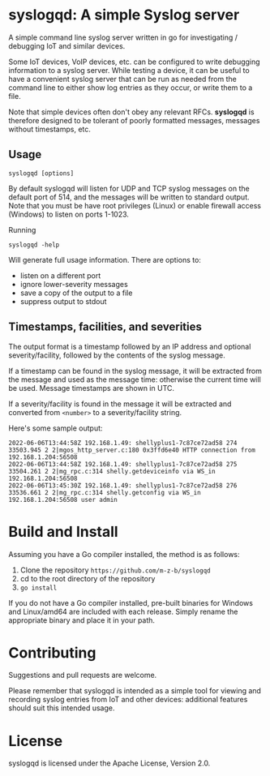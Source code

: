 # syslogqd: A simple Syslog server 

A simple command line syslog server written in go for investigating / debugging IoT and similar devices.

Some IoT devices, VoIP devices, etc. can be configured to write debugging information to a syslog server. While testing
a device, it can be useful to have a convenient syslog server that can be run as needed from the command line to
either show log entries as they occur, or write them to a file.

Note that simple devices often don't obey any relevant RFCs. **syslogqd** is therefore designed to be tolerant 
of poorly formatted messages, messages without timestamps, etc. 

## Usage
```
syslogqd [options]
```
By default syslogqd will listen for UDP and TCP syslog messages on the default port of 514, and the messages will be written to standard output. Note that you must be have root privileges (Linux) or enable firewall access (Windows) to listen on ports 1-1023. 

Running
```
syslogqd -help
```
Will generate full usage information. There are options to:
 - listen on a different port
 - ignore lower-severity messages
 - save a copy of the output to a file
 - suppress output to stdout

## Timestamps, facilities, and severities

The output format is a timestamp followed by an IP address and optional severity/facility, followed by the contents of the syslog message. 

If a timestamp can be found in the syslog message, it will be extracted from the message and used as the message time: otherwise the current time will be used. Message timestamps are shown in UTC.

If a severity/facility is found in the message it will be extracted and converted from `<number>` to a severity/facility string. 

Here's some sample output:
```
2022-06-06T13:44:58Z 192.168.1.49: shellyplus1-7c87ce72ad58 274 33503.945 2 2|mgos_http_server.c:180 0x3ffd6e40 HTTP connection from 192.168.1.204:56508
2022-06-06T13:44:58Z 192.168.1.49: shellyplus1-7c87ce72ad58 275 33504.261 2 2|mg_rpc.c:314 shelly.getdeviceinfo via WS_in 192.168.1.204:56508
2022-06-06T13:45:30Z 192.168.1.49: shellyplus1-7c87ce72ad58 276 33536.661 2 2|mg_rpc.c:314 shelly.getconfig via WS_in 192.168.1.204:56508 user admin

```

# Build and Install

Assuming you have a Go compiler installed, the method is as follows:

1. Clone the repository `https://github.com/m-z-b/syslogqd`
2. cd to the root directory of the repository
2. `go install`

If you do not have a Go compiler installed, pre-built binaries for Windows and Linux/amd64 are included with each release. 
Simply rename the appropriate binary and place it in your path. 


# Contributing

Suggestions and pull requests are welcome. 

Please remember that syslogqd is intended as a simple tool for viewing and recording syslog entries from IoT and other devices: additional features should suit this intended usage.

# License

syslogqd is licensed under the Apache License, Version 2.0.
